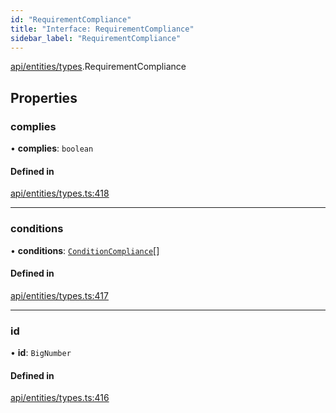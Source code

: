 ```yaml
---
id: "RequirementCompliance"
title: "Interface: RequirementCompliance"
sidebar_label: "RequirementCompliance"
---
```


[api/entities/types](../../../../../modules/API/Entities/Types/Types.md).RequirementCompliance

## Properties

### complies

• **complies**: `boolean`

#### Defined in

[api/entities/types.ts:418](https://github.com/PolymeshAssociation/polymesh-sdk/blob/0dbd0ebd0/src/api/entities/types.ts#L418)

___

### conditions

• **conditions**: [`ConditionCompliance`](../ConditionCompliance/ConditionCompliance.md)[]

#### Defined in

[api/entities/types.ts:417](https://github.com/PolymeshAssociation/polymesh-sdk/blob/0dbd0ebd0/src/api/entities/types.ts#L417)

___

### id

• **id**: `BigNumber`

#### Defined in

[api/entities/types.ts:416](https://github.com/PolymeshAssociation/polymesh-sdk/blob/0dbd0ebd0/src/api/entities/types.ts#L416)

